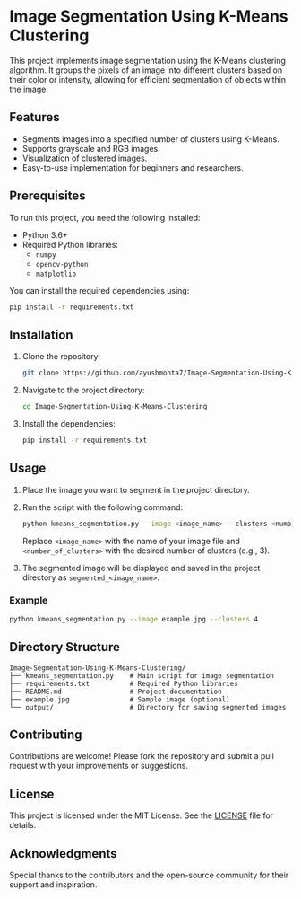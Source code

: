 # Image Segmentation Using K-Means Clustering

This project implements image segmentation using the K-Means clustering algorithm. It groups the pixels of an image into different clusters based on their color or intensity, allowing for efficient segmentation of objects within the image.

## Features
- Segments images into a specified number of clusters using K-Means.
- Supports grayscale and RGB images.
- Visualization of clustered images.
- Easy-to-use implementation for beginners and researchers.

## Prerequisites
To run this project, you need the following installed:

- Python 3.6+
- Required Python libraries:
  - `numpy`
  - `opencv-python`
  - `matplotlib`

You can install the required dependencies using:
```bash
pip install -r requirements.txt
```

## Installation
1. Clone the repository:
   ```bash
   git clone https://github.com/ayushmohta7/Image-Segmentation-Using-K-Means-Clustering.git
   ```

2. Navigate to the project directory:
   ```bash
   cd Image-Segmentation-Using-K-Means-Clustering
   ```

3. Install the dependencies:
   ```bash
   pip install -r requirements.txt
   ```

## Usage
1. Place the image you want to segment in the project directory.

2. Run the script with the following command:
   ```bash
   python kmeans_segmentation.py --image <image_name> --clusters <number_of_clusters>
   ```
   Replace `<image_name>` with the name of your image file and `<number_of_clusters>` with the desired number of clusters (e.g., 3).

3. The segmented image will be displayed and saved in the project directory as `segmented_<image_name>`.

### Example
```bash
python kmeans_segmentation.py --image example.jpg --clusters 4
```

## Directory Structure
```
Image-Segmentation-Using-K-Means-Clustering/
├── kmeans_segmentation.py    # Main script for image segmentation
├── requirements.txt          # Required Python libraries
├── README.md                 # Project documentation
├── example.jpg               # Sample image (optional)
└── output/                   # Directory for saving segmented images
```

## Contributing
Contributions are welcome! Please fork the repository and submit a pull request with your improvements or suggestions.

## License
This project is licensed under the MIT License. See the [LICENSE](LICENSE) file for details.

## Acknowledgments
Special thanks to the contributors and the open-source community for their support and inspiration.
